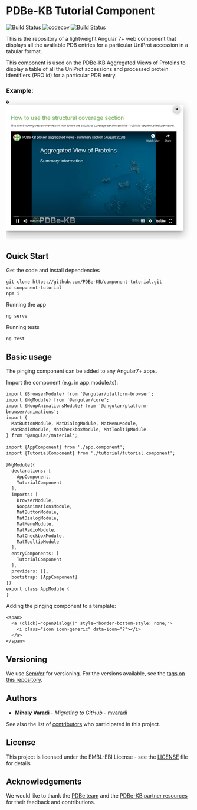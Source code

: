 PDBe-KB Tutorial Component
=

[![Build Status](https://travis-ci.com/PDBe-KB/component-tutorial.svg?branch=main)](https://travis-ci.com/PDBe-KB/component-tutorial)
[![codecov](https://codecov.io/gh/PDBe-KB/component-tutorial/branch/main/graph/badge.svg?token=BkbaUkNjUw)](https://codecov.io/gh/PDBe-KB/component-tutorial)
[![Build Status](https://travis-ci.com/PDBe-KB/component-tutorial.svg?branch=main)](https://travis-ci.com/PDBe-KB/component-tutorial)

This is the repository of a lightweight Angular 7+ web component that displays all the available PDB entries for a particular UniProt accession in a tabular format. 

This component is used on the PDBe-KB Aggregated Views of Proteins to display a table of all the UniProt accessions and processed protein identifiers (PRO id) for a particular PDB entry.

### Example:

<img src="https://raw.githubusercontent.com/PDBe-KB/component-tutorial/main/pdbe-kb-tutorial-component.png">

## Quick Start

Get the code and install dependencies
```
git clone https://github.com/PDBe-KB/component-tutorial.git
cd component-tutorial
npm i
```

Running the app
```
ng serve
```

Running tests
```
ng test
```

## Basic usage

The pinging component can be added to any Angular7+ apps.

Import the component (e.g. in app.module.ts):
```
import {BrowserModule} from '@angular/platform-browser';
import {NgModule} from '@angular/core';
import {NoopAnimationsModule} from '@angular/platform-browser/animations';
import {
  MatButtonModule, MatDialogModule, MatMenuModule,
  MatRadioModule, MatCheckboxModule, MatTooltipModule
} from '@angular/material';

import {AppComponent} from './app.component';
import {TutorialComponent} from './tutorial/tutorial.component';

@NgModule({
  declarations: [
    AppComponent,
    TutorialComponent
  ],
  imports: [
    BrowserModule,
    NoopAnimationsModule,
    MatButtonModule,
    MatDialogModule,
    MatMenuModule,
    MatRadioModule,
    MatCheckboxModule,
    MatTooltipModule
  ],
  entryComponents: [
    TutorialComponent
  ],
  providers: [],
  bootstrap: [AppComponent]
})
export class AppModule {
}
```

Adding the pinging component to a template:
```angular2html
<span>
  <a (click)="openDialog()" style="border-bottom-style: none;">
    <i class="icon icon-generic" data-icon="?"></i>
  </a>
</span>

```

## Versioning

We use [SemVer](http://semver.org/) for versioning. For the versions available, see the [tags on this repository](https://github.com/PDBe-KB/component-tutorial/tags).

## Authors

* **Mihaly Varadi** - *Migrating to GitHub* - [mvaradi](https://github.com/mvaradi)

See also the list of [contributors](https://github.com/PDBe-KB/component-tutorial/contributors) who participated in this project.

## License

This project is licensed under the EMBL-EBI License - see the [LICENSE](LICENSE) file for details

## Acknowledgements

We would like to thank the [PDBe team](https://www.pdbe.org) and the [PDBe-KB partner resources](https://github.com/PDBe-KB/pdbe-kb-manual/wiki/PDBe-KB-Annotations) for their feedback and contributions.
